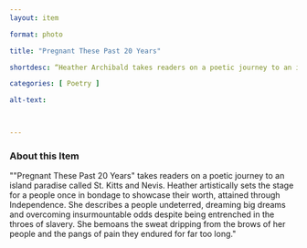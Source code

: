 ```yaml
--- 
layout: item 

format: photo 

title: "Pregnant These Past 20 Years"

shortdesc: “Heather Archibald takes readers on a poetic journey to an island paradise called St. Kitts and Nevis.” 

categories: [ Poetry ]

alt-text: 



--- 
```




### About this Item 

""Pregnant These Past 20 Years" takes readers on a poetic journey to an island paradise called St. Kitts and Nevis. Heather artistically sets the stage for a people once in bondage to showcase their worth, attained through Independence. She describes a people undeterred, dreaming big dreams and overcoming insurmountable odds despite being entrenched in the throes of slavery. She bemoans the sweat dripping from the brows of her people and the pangs of pain they endured for far too long."
